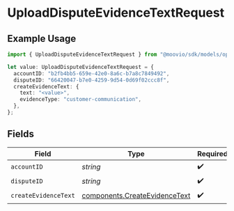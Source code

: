 # UploadDisputeEvidenceTextRequest

## Example Usage

```typescript
import { UploadDisputeEvidenceTextRequest } from "@moovio/sdk/models/operations";

let value: UploadDisputeEvidenceTextRequest = {
  accountID: "b2fb4bb5-659e-42e0-8a6c-b7a8c7849492",
  disputeID: "66420047-b7e0-4259-9d54-0d69f02ccc8f",
  createEvidenceText: {
    text: "<value>",
    evidenceType: "customer-communication",
  },
};
```

## Fields

| Field                                                                          | Type                                                                           | Required                                                                       | Description                                                                    |
| ------------------------------------------------------------------------------ | ------------------------------------------------------------------------------ | ------------------------------------------------------------------------------ | ------------------------------------------------------------------------------ |
| `accountID`                                                                    | *string*                                                                       | :heavy_check_mark:                                                             | N/A                                                                            |
| `disputeID`                                                                    | *string*                                                                       | :heavy_check_mark:                                                             | N/A                                                                            |
| `createEvidenceText`                                                           | [components.CreateEvidenceText](../../models/components/createevidencetext.md) | :heavy_check_mark:                                                             | N/A                                                                            |